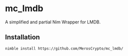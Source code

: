 # mc_lmdb

A simplified and partial Nim Wrapper for LMDB.

## Installation

```
nimble install https://github.com/MerosCrypto/mc_lmdb/
```
